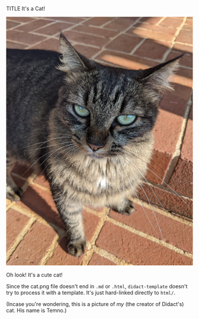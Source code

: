 TITLE It's a Cat!

![cat image](cat.jpg)

Oh look! It's a cute cat!

Since the cat.png file doesn't end in `.md` or `.html`, `didact-template` doesn't try to process it with a template. It's just hard-linked directly to `html/`.

(Incase you're wondering, this is a picture of *my* (the creator of Didact's) cat. His name is Temno.)
